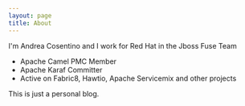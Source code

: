 ```yaml
---
layout: page
title: About
---
```


I'm Andrea Cosentino and I work for Red Hat in the Jboss Fuse Team

* Apache Camel PMC Member
* Apache Karaf Committer
* Active on Fabric8, Hawtio, Apache Servicemix and other projects

This is just a personal blog.

